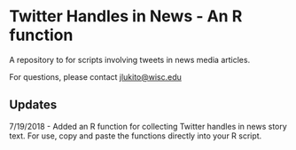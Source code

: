 # Twitter Handles in News - An R function

A repository to for scripts involving tweets in news media articles.

For questions, please contact jlukito@wisc.edu

## Updates
7/19/2018 - Added an R function for collecting Twitter handles in news story text. For use, copy and paste the functions directly into your R script.
